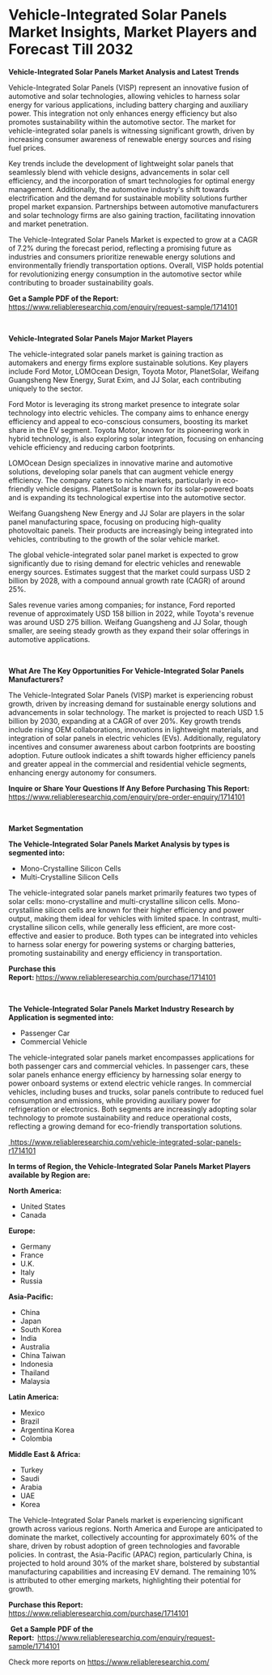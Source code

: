 <p><h1>Vehicle-Integrated Solar Panels Market Insights, Market Players and Forecast Till 2032</h1></p><p><strong>Vehicle-Integrated Solar Panels Market Analysis and Latest Trends</strong></p>
<p><p>Vehicle-Integrated Solar Panels (VISP) represent an innovative fusion of automotive and solar technologies, allowing vehicles to harness solar energy for various applications, including battery charging and auxiliary power. This integration not only enhances energy efficiency but also promotes sustainability within the automotive sector. The market for vehicle-integrated solar panels is witnessing significant growth, driven by increasing consumer awareness of renewable energy sources and rising fuel prices.</p><p>Key trends include the development of lightweight solar panels that seamlessly blend with vehicle designs, advancements in solar cell efficiency, and the incorporation of smart technologies for optimal energy management. Additionally, the automotive industry's shift towards electrification and the demand for sustainable mobility solutions further propel market expansion. Partnerships between automotive manufacturers and solar technology firms are also gaining traction, facilitating innovation and market penetration. </p><p>The Vehicle-Integrated Solar Panels Market is expected to grow at a CAGR of 7.2% during the forecast period, reflecting a promising future as industries and consumers prioritize renewable energy solutions and environmentally friendly transportation options. Overall, VISP holds potential for revolutionizing energy consumption in the automotive sector while contributing to broader sustainability goals.</p></p>
<p><strong>Get a Sample PDF of the Report:&nbsp;</strong> <a href="https://www.reliableresearchiq.com/enquiry/request-sample/1714101?utm_campaign=1996&utm_medium=2&utm_source=Github&utm_content=ia&utm_term=11012025&utm_id=vehicle-integrated-solar-panels">https://www.reliableresearchiq.com/enquiry/request-sample/1714101</a></p>
<p>&nbsp;</p>
<p><strong>Vehicle-Integrated Solar Panels Major Market Players</strong></p>
<p><p>The vehicle-integrated solar panels market is gaining traction as automakers and energy firms explore sustainable solutions. Key players include Ford Motor, LOMOcean Design, Toyota Motor, PlanetSolar, Weifang Guangsheng New Energy, Surat Exim, and JJ Solar, each contributing uniquely to the sector.</p><p>Ford Motor is leveraging its strong market presence to integrate solar technology into electric vehicles. The company aims to enhance energy efficiency and appeal to eco-conscious consumers, boosting its market share in the EV segment. Toyota Motor, known for its pioneering work in hybrid technology, is also exploring solar integration, focusing on enhancing vehicle efficiency and reducing carbon footprints. </p><p>LOMOcean Design specializes in innovative marine and automotive solutions, developing solar panels that can augment vehicle energy efficiency. The company caters to niche markets, particularly in eco-friendly vehicle designs. PlanetSolar is known for its solar-powered boats and is expanding its technological expertise into the automotive sector. </p><p>Weifang Guangsheng New Energy and JJ Solar are players in the solar panel manufacturing space, focusing on producing high-quality photovoltaic panels. Their products are increasingly being integrated into vehicles, contributing to the growth of the solar vehicle market.</p><p>The global vehicle-integrated solar panel market is expected to grow significantly due to rising demand for electric vehicles and renewable energy sources. Estimates suggest that the market could surpass USD 2 billion by 2028, with a compound annual growth rate (CAGR) of around 25%. </p><p>Sales revenue varies among companies; for instance, Ford reported revenue of approximately USD 158 billion in 2022, while Toyota's revenue was around USD 275 billion. Weifang Guangsheng and JJ Solar, though smaller, are seeing steady growth as they expand their solar offerings in automotive applications.</p></p>
<p>&nbsp;</p>
<p><strong>What Are The Key Opportunities For Vehicle-Integrated Solar Panels Manufacturers?</strong></p>
<p><p>The Vehicle-Integrated Solar Panels (VISP) market is experiencing robust growth, driven by increasing demand for sustainable energy solutions and advancements in solar technology. The market is projected to reach USD 1.5 billion by 2030, expanding at a CAGR of over 20%. Key growth trends include rising OEM collaborations, innovations in lightweight materials, and integration of solar panels in electric vehicles (EVs). Additionally, regulatory incentives and consumer awareness about carbon footprints are boosting adoption. Future outlook indicates a shift towards higher efficiency panels and greater appeal in the commercial and residential vehicle segments, enhancing energy autonomy for consumers.</p></p>
<p><strong>Inquire or Share Your Questions If Any Before Purchasing This Report:</strong> <a href="https://www.reliableresearchiq.com/enquiry/pre-order-enquiry/1714101?utm_campaign=1996&utm_medium=2&utm_source=Github&utm_content=ia&utm_term=11012025&utm_id=vehicle-integrated-solar-panels">https://www.reliableresearchiq.com/enquiry/pre-order-enquiry/1714101</a></p>
<p>&nbsp;</p>
<p><strong>Market Segmentation</strong></p>
<p><strong>The Vehicle-Integrated Solar Panels Market Analysis by types is segmented into:</strong></p>
<p><ul><li>Mono-Crystalline Silicon Cells</li><li>Multi-Crystalline Silicon Cells</li></ul></p>
<p><p>The vehicle-integrated solar panels market primarily features two types of solar cells: mono-crystalline and multi-crystalline silicon cells. Mono-crystalline silicon cells are known for their higher efficiency and power output, making them ideal for vehicles with limited space. In contrast, multi-crystalline silicon cells, while generally less efficient, are more cost-effective and easier to produce. Both types can be integrated into vehicles to harness solar energy for powering systems or charging batteries, promoting sustainability and energy efficiency in transportation.</p></p>
<p><strong>Purchase this Report:&nbsp;</strong><a href="https://www.reliableresearchiq.com/purchase/1714101?utm_campaign=1996&utm_medium=2&utm_source=Github&utm_content=ia&utm_term=11012025&utm_id=vehicle-integrated-solar-panels">https://www.reliableresearchiq.com/purchase/1714101</a></p>
<p>&nbsp;</p>
<p><strong>The Vehicle-Integrated Solar Panels Market Industry Research by Application is segmented into:</strong></p>
<p><ul><li>Passenger Car</li><li>Commercial Vehicle</li></ul></p>
<p><p>The vehicle-integrated solar panels market encompasses applications for both passenger cars and commercial vehicles. In passenger cars, these solar panels enhance energy efficiency by harnessing solar energy to power onboard systems or extend electric vehicle ranges. In commercial vehicles, including buses and trucks, solar panels contribute to reduced fuel consumption and emissions, while providing auxiliary power for refrigeration or electronics. Both segments are increasingly adopting solar technology to promote sustainability and reduce operational costs, reflecting a growing demand for eco-friendly transportation solutions.</p></p>
<p><a href="https://www.reliableresearchiq.com/vehicle-integrated-solar-panels-r1714101?utm_campaign=1996&utm_medium=2&utm_source=Github&utm_content=ia&utm_term=11012025&utm_id=vehicle-integrated-solar-panels">&nbsp;https://www.reliableresearchiq.com/vehicle-integrated-solar-panels-r1714101</a></p>
<p><strong>In terms of Region, the Vehicle-Integrated Solar Panels Market Players available by Region are:</strong></p>
<p>
    <p> <strong> North America: </strong>
        <ul>
            <li>United States</li>
            <li>Canada</li>
        </ul>
        </p> 
    <p> <strong> Europe: </strong>
        <ul>
            <li>Germany</li>
            <li>France</li>
            <li>U.K.</li>
            <li>Italy</li>
            <li>Russia</li>
        </ul>
        </p> 
    <p> <strong> Asia-Pacific: </strong>
        <ul>
            <li>China</li>
            <li>Japan</li>
            <li>South Korea</li>
            <li>India</li>
            <li>Australia</li>
            <li>China Taiwan</li>
            <li>Indonesia</li>
            <li>Thailand</li>
            <li>Malaysia</li>
        </ul>
        </p> 
    <p> <strong> Latin America: </strong>
        <ul>
            <li>Mexico</li>
            <li>Brazil</li>
            <li>Argentina Korea</li>
            <li>Colombia</li>
        </ul>
        </p> 
    <p> <strong> Middle East & Africa: </strong>
        <ul>
            <li>Turkey</li>
            <li>Saudi</li>
            <li>Arabia</li>
            <li>UAE</li>
            <li>Korea</li>
        </ul>
    </p>
    </p>
<p><p>The Vehicle-Integrated Solar Panels market is experiencing significant growth across various regions. North America and Europe are anticipated to dominate the market, collectively accounting for approximately 60% of the share, driven by robust adoption of green technologies and favorable policies. In contrast, the Asia-Pacific (APAC) region, particularly China, is projected to hold around 30% of the market share, bolstered by substantial manufacturing capabilities and increasing EV demand. The remaining 10% is attributed to other emerging markets, highlighting their potential for growth.</p></p>
<p><strong>Purchase this Report: </strong><a href="https://www.reliableresearchiq.com/purchase/1714101?utm_campaign=1996&utm_medium=2&utm_source=Github&utm_content=ia&utm_term=11012025&utm_id=vehicle-integrated-solar-panels">https://www.reliableresearchiq.com/purchase/1714101</a></p>
<p>&nbsp;<strong>Get a Sample PDF of the Report:&nbsp;&nbsp;</strong><a href="https://www.reliableresearchiq.com/enquiry/request-sample/1714101?utm_campaign=1996&utm_medium=2&utm_source=Github&utm_content=ia&utm_term=11012025&utm_id=vehicle-integrated-solar-panels">https://www.reliableresearchiq.com/enquiry/request-sample/1714101</a></p>
<p><strong></strong></p>
<p>Check more reports on <a href="https://www.reliableresearchiq.com/?utm_campaign=1996&utm_medium=2&utm_source=Github&utm_content=ia&utm_term=11012025&utm_id=vehicle-integrated-solar-panels">https://www.reliableresearchiq.com/</a></p>